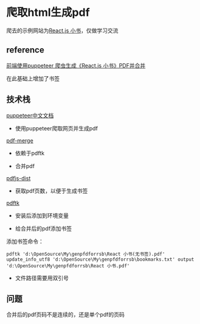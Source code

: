 # 爬取html生成pdf

爬去的示例网站为[React.js 小书](http://huziketang.mangojuice.top/books/react/)，仅做学习交流

## reference

[前端使用puppeteer 爬虫生成《React.js 小书》PDF并合并](https://segmentfault.com/a/1190000016198363)

在此基础上增加了书签

## 技术栈

[puppeteer中文文档](https://zhaoqize.github.io/puppeteer-api-zh_CN/)

- 使用puppeteer爬取网页并生成pdf

[pdf-merge](https://www.npmjs.com/package/pdf-merge)

- 依赖于pdftk

- 合并pdf

[pdfjs-dist](https://www.npmjs.com/package/pdfjs-dist)

- 获取pdf页数，以便于生成书签

[pdftk](https://www.pdflabs.com/docs/pdftk-man-page/)

- 安装后添加到环境变量

- 给合并后的pdf添加书签

添加书签命令：

`pdftk 'd:\OpenSource\My\genpfdforrsb\React 小书(无书签).pdf' update_info_utf8 'd:\OpenSource\My\genpfdforrsb\bookmarks.txt' output 'd:\OpenSource\My\genpfdforrsb\React 小书.pdf'`

- 文件路径需要用双引号

## 问题

合并后的pdf页码不是连续的，还是单个pdf的页码